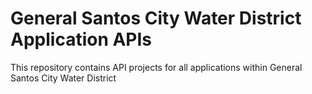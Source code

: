 # General Santos City Water District Application APIs
This repository contains API projects for all applications within General Santos City Water District
